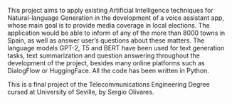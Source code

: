 This project aims to apply existing Artificial Intelligence techniques for Natural-language Generation in the development of a voice assistant app, whose main goal is to provide media coverage in local elections. The application would be able to inform of any of the more than 8000 towns in Spain, as well as answer user’s questions about these matters. The language models GPT-2, T5 and BERT have been used for text generation tasks, text summarization and question answering throughout the development of the project, besides many online platforms such as DialogFlow or HuggingFace. All the code has been written in Python.

This is a final project of the Telecommunications Engineering Degree cursed at University of Seville, by Sergio Olivares.
